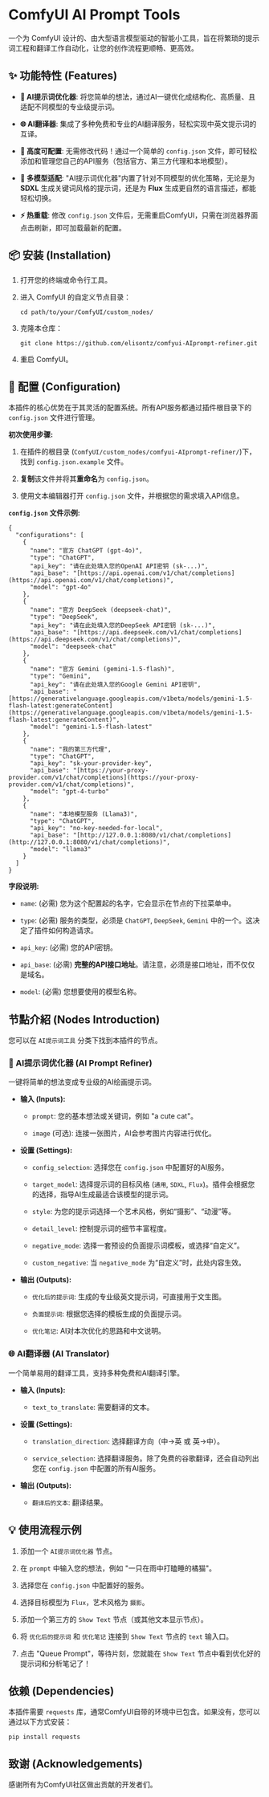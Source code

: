 # ComfyUI AI Prompt Tools

一个为 ComfyUI 设计的、由大型语言模型驱动的智能小工具，旨在将繁琐的提示词工程和翻译工作自动化，让您的创作流程更顺畅、更高效。

## ✨ 功能特性 (Features)

- **🤖 AI提示词优化器**: 将您简单的想法，通过AI一键优化成结构化、高质量、且适配不同模型的专业级提示词。
    
- **🌐 AI翻译器**: 集成了多种免费和专业的AI翻译服务，轻松实现中英文提示词的互译。
    
- **🚀 高度可配置**: 无需修改代码！通过一个简单的 `config.json` 文件，即可轻松添加和管理您自己的API服务（包括官方、第三方代理和本地模型）。
    
- **🧠 多模型适配**: "AI提示词优化器"内置了针对不同模型的优化策略，无论是为 **SDXL** 生成关键词风格的提示词，还是为 **Flux** 生成更自然的语言描述，都能轻松切换。
    
- **⚡️ 热重载**: 修改 `config.json` 文件后，无需重启ComfyUI，只需在浏览器界面点击刷新，即可加载最新的配置。
    

## 📦 安装 (Installation)

1. 打开您的终端或命令行工具。
    
2. 进入 ComfyUI 的自定义节点目录：
    
    ```
    cd path/to/your/ComfyUI/custom_nodes/
    ```
    
3. 克隆本仓库：
    
    ```
    git clone https://github.com/elisontz/comfyui-AIprompt-refiner.git
    ```
    
4. 重启 ComfyUI。
    

## 🔧 配置 (Configuration)

本插件的核心优势在于其灵活的配置系统。所有API服务都通过插件根目录下的 `config.json` 文件进行管理。

**初次使用步骤:**

1. 在插件的根目录 (`ComfyUI/custom_nodes/comfyui-AIprompt-refiner/`)下，找到 `config.json.example` 文件。
    
2. **复制**该文件并将其**重命名**为 `config.json`。
    
3. 使用文本编辑器打开 `config.json` 文件，并根据您的需求填入API信息。
    

**`config.json` 文件示例:**

```
{
  "configurations": [
    {
      "name": "官方 ChatGPT (gpt-4o)",
      "type": "ChatGPT",
      "api_key": "请在此处填入您的OpenAI API密钥 (sk-...)",
      "api_base": "[https://api.openai.com/v1/chat/completions](https://api.openai.com/v1/chat/completions)",
      "model": "gpt-4o"
    },
    {
      "name": "官方 DeepSeek (deepseek-chat)",
      "type": "DeepSeek",
      "api_key": "请在此处填入您的DeepSeek API密钥 (sk-...)",
      "api_base": "[https://api.deepseek.com/v1/chat/completions](https://api.deepseek.com/v1/chat/completions)",
      "model": "deepseek-chat"
    },
    {
      "name": "官方 Gemini (gemini-1.5-flash)",
      "type": "Gemini",
      "api_key": "请在此处填入您的Google Gemini API密钥",
      "api_base": "[https://generativelanguage.googleapis.com/v1beta/models/gemini-1.5-flash-latest:generateContent](https://generativelanguage.googleapis.com/v1beta/models/gemini-1.5-flash-latest:generateContent)",
      "model": "gemini-1.5-flash-latest"
    },
    {
      "name": "我的第三方代理",
      "type": "ChatGPT",
      "api_key": "sk-your-provider-key",
      "api_base": "[https://your-proxy-provider.com/v1/chat/completions](https://your-proxy-provider.com/v1/chat/completions)",
      "model": "gpt-4-turbo"
    },
    {
      "name": "本地模型服务 (Llama3)",
      "type": "ChatGPT",
      "api_key": "no-key-needed-for-local",
      "api_base": "[http://127.0.0.1:8080/v1/chat/completions](http://127.0.0.1:8080/v1/chat/completions)",
      "model": "llama3"
    }
  ]
}
```

**字段说明:**

- `name`: (必需) 您为这个配置起的名字，它会显示在节点的下拉菜单中。
    
- `type`: (必需) 服务的类型，必须是 `ChatGPT`, `DeepSeek`, `Gemini` 中的一个。这决定了插件如何构造请求。
    
- `api_key`: (必需) 您的API密钥。
    
- `api_base`: (必需) **完整的API接口地址**。请注意，必须是接口地址，而不仅仅是域名。
    
- `model`: (必需) 您想要使用的模型名称。
    

## 节點介紹 (Nodes Introduction)

您可以在 `AI提示词工具` 分类下找到本插件的节点。

### 🤖 AI提示词优化器 (AI Prompt Refiner)

一键将简单的想法变成专业级的AI绘画提示词。

- **输入 (Inputs):**
    
    - `prompt`: 您的基本想法或关键词，例如 "a cute cat"。
        
    - `image` (可选): 连接一张图片，AI会参考图片内容进行优化。
        
- **设置 (Settings):**
    
    - `config_selection`: 选择您在 `config.json` 中配置好的AI服务。
        
    - `target_model`: 选择提示词的目标风格 (`通用`, `SDXL`, `Flux`)。插件会根据您的选择，指导AI生成最适合该模型的提示词。
        
    - `style`: 为您的提示词选择一个艺术风格，例如“摄影”、“动漫”等。
        
    - `detail_level`: 控制提示词的细节丰富程度。
        
    - `negative_mode`: 选择一套预设的负面提示词模板，或选择“自定义”。
        
    - `custom_negative`: 当 `negative_mode` 为“自定义”时，此处内容生效。
        
- **输出 (Outputs):**
    
    - `优化后的提示词`: 生成的专业级英文提示词，可直接用于文生图。
        
    - `负面提示词`: 根据您选择的模板生成的负面提示词。
        
    - `优化笔记`: AI对本次优化的思路和中文说明。
        

### 🌐 AI翻译器 (AI Translator)

一个简单易用的翻译工具，支持多种免费和AI翻译引擎。

- **输入 (Inputs):**
    
    - `text_to_translate`: 需要翻译的文本。
        
- **设置 (Settings):**
    
    - `translation_direction`: 选择翻译方向（中->英 或 英->中）。
        
    - `service_selection`: 选择翻译服务。除了免费的谷歌翻译，还会自动列出您在 `config.json` 中配置的所有AI服务。
        
- **输出 (Outputs):**
    
    - `翻译后的文本`: 翻译结果。
        

## 💡 使用流程示例

1. 添加一个 `AI提示词优化器` 节点。
    
2. 在 `prompt` 中输入您的想法，例如 "一只在雨中打瞌睡的橘猫"。
    
3. 选择您在 `config.json` 中配置好的服务。
    
4. 选择目标模型为 `Flux`，艺术风格为 `摄影`。
    
5. 添加一个第三方的 `Show Text` 节点（或其他文本显示节点）。
    
6. 将 `优化后的提示词` 和 `优化笔记` 连接到 `Show Text` 节点的 `text` 输入口。
    
7. 点击 "Queue Prompt"，等待片刻，您就能在 `Show Text` 节点中看到优化好的提示词和分析笔记了！
    

## 依赖 (Dependencies)

本插件需要 `requests` 库，通常ComfyUI自带的环境中已包含。如果没有，您可以通过以下方式安装：

```
pip install requests
```

## 致谢 (Acknowledgements)

感谢所有为ComfyUI社区做出贡献的开发者们。

